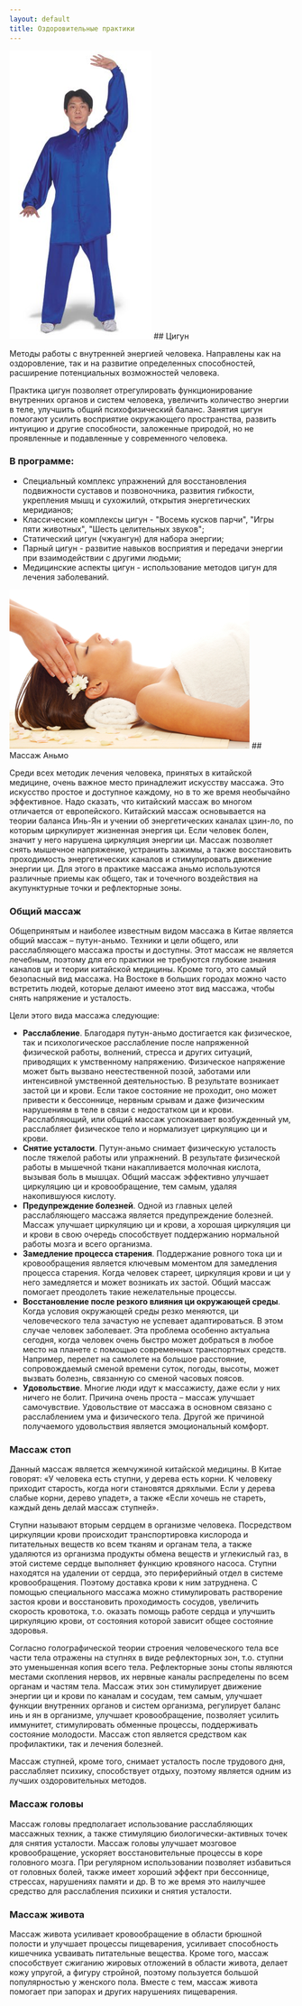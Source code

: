 ```yaml
---
layout: default
title: Оздоровительные практики
---
```

<img src='/huabao/ren/qigong.jpg' alt='Цигун' class='text-right'>
## Цигун

Методы работы с внутренней энергией человека.
Направлены как на оздоровление, так и на развитие определенных способностей,
расширение потенциальных возможностей человека.

Практика цигун позволяет отрегулировать функционирование внутренних органов и систем человека,
увеличить количество энергии в теле, улучшить общий психофизический баланс.
Занятия цигун помогают усилить восприятие окружающего пространства,
развить интуицию и другие способности, заложенные природой,
но не проявленные и подавленные у современного человека.

### В программе:

* Специальный комплекс упражнений для восстановления подвижности суставов и позвоночника,
  развития гибкости, укрепления мышц и сухожилий, открытия энергетических меридианов;
* Классические комплексы цигун - "Восемь кусков парчи", "Игры пяти животных", "Шесть целительных звуков";
* Статический цигун (чжуангун) для набора энергии;
* Парный цигун - развитие навыков восприятия и передачи энергии при взаимодействии с другими людьми;
* Медицинские аспекты цигун - использование методов цигун для лечения заболеваний.

<img src='/huabao/ren/anmo.jpg' alt='Цигун' class='text-left'>
## Массаж Аньмо

Среди всех методик лечения человека, принятых в китайской медицине, очень важное место принадлежит искусству массажа.
Это искусство простое и доступное каждому, но в то же время необычайно эффективное.
Надо сказать, что китайский массаж во многом отличается от европейского.
Китайский массаж основывается на теории баланса Инь-Ян и учении об энергетических каналах цзин-ло,
по которым циркулирует жизненная энергия ци.
Если человек болен, значит у него нарушена циркуляция энергии ци.
Массаж позволяет снять мышечное напряжение, устранить зажимы,
а также восстановить проходимость энергетических каналов и стимулировать движение энергии ци.
Для этого в практике массажа аньмо используются различные приемы как общего,
так и точечного воздействия на акупунктурные точки и рефлекторные зоны.

### Общий массаж

Общепринятым и наиболее известным видом массажа в Китае является общий массаж – путун-аньмо.
Техники и цели общего, или расслабляющего массажа просты и доступны.
Этот массаж не является лечебным, поэтому для его практики не требуются глубокие знания каналов ци и теории китайской медицины.
Кроме того, это самый безопасный вид массажа.
На Востоке в больших городах можно часто встретить людей,
которые делают имеено этот вид массажа, чтобы снять напряжение и усталость.

Цели этого вида массажа следующие:

* __Расслабление__.
  Благодаря путун-аньмо достигается как физическое, так и психологическое расслабление после напряженной физической работы,
  волнений, стресса и других ситуаций, приводящих к умственному напряжению.
  Физическое напряжение может быть вызвано неестественной позой, заботами или интенсивной умственной деятельностью.
  В результате возникает застой ци и крови.
  Если такое состояние не проходит, оно может привести к бессоннице,
  нервным срывам и даже физическим нарушениям в теле в связи с недостатком ци и крови.
  Расслабляющий, или общий массаж успокаивает возбужденный ум,
  расслабляет физическое тело и нормализует циркуляцию ци и крови.
* __Снятие усталости__.
  Путун-аньмо снимает физическую усталость после тяжелой работы или упражнений.
  В результате физической работы в мышечной ткани накапливается молочная кислота, вызывая боль в мышцах.
  Общий массаж эффективно улучшает циркуляцию ци и кровообращение, тем самым, удаляя накопившуюся кислоту.
* __Предупреждение болезней__.
  Одной из главных целей расслабляющего массажа является предупреждение болезней.
  Массаж улучшает циркуляцию ци и крови,
  а хорошая циркуляция ци и крови в свою очередь способствует поддержанию нормальной работы мозга и всего организма.
* __Замедление процесса старения__.
  Поддержание ровного тока ци и кровообращения является ключевым моментом для замедления процесса старения.
  Когда человек стареет, циркуляция крови и ци у него замедляется и может возникать их застой.
  Общий массаж помогает преодолеть такие нежелательные процессы.
* __Восстановление после резкого влияния ци окружающей среды__.
  Когда условия окружающей среды резко меняются, ци человеческого тела зачастую не успевает адаптироваться.
  В этом случае человек заболевает.
  Эта проблема особенно актуальна сегодня, когда человек очень быстро может добраться в любое место на планете с помощью современных транспортных средств.
  Например, перелет на самолете на большое расстояние, сопровождаемый сменой времени суток, погоды, высоты,
  может вызвать болезнь, связанную со сменой часовых поясов.
* __Удовольствие__.
  Многие люди идут к массажисту, даже если у них ничего не болит.
  Причина очень проста – массаж улучшает самочувствие. Удовольствие от массажа в основном связано с расслаблением ума и физического тела.
  Другой же причиной получаемого удовольствия является эмоциональный комфорт.

### Массаж стоп


Данный массаж является жемчужиной китайской медицины.
В Китае говорят: «У человека есть ступни, у дерева есть корни. К человеку приходит старость, когда ноги становятся дряхлыми.
Если у дерева слабые корни, дерево упадет», а также «Если хочешь не стареть, каждый день делай массаж ступней».

Ступни называют вторым сердцем в организме человека.
Посредством циркуляции крови происходит транспортировка кислорода и питательных веществ ко всем тканям и органам тела,
а также удаляются из организма продукты обмена веществ и углекислый газ, в этой системе сердце выполняет функцию кровяного насоса.
Ступни находятся на удалении от сердца, это периферийный отдел в системе кровообращения. Поэтому доставка крови к ним затруднена.
С помощью специального массажа можно стимулировать растворение застоя крови и восстановить проходимость сосудов, увеличить скорость кровотока,
т.о. оказать помощь работе сердца и улучшить циркуляцию крови, от состояния которой зависит общее состояние здоровья.

Согласно голографической теории строения человеческого тела все части тела отражены на ступнях в виде рефлекторных зон,
т.о. ступни это уменьшенная копия всего тела.
Рефлекторные зоны стопы являются местами скопления нервов, их нервные каналы распределены по всем органам и частям тела.
Массаж этих зон стимулирует движение энергии ци и крови по каналам и сосудам, тем самым, улучшает функции внутренних органов и систем организма,
регулирует баланс инь и ян в организме, улучшает кровообращение, позволяет усилить иммунитет, стимулировать обменные процессы,
поддерживать состояние молодости. Массаж стоп является средством как профилактики, так и лечения болезней.

Массаж ступней, кроме того, снимает усталость после трудового дня, расслабляет психику, способствует отдыху,
поэтому является одним из лучших оздоровительных методов.

### Массаж головы


Массаж головы предполагает использование расслабляющих массажных техник,
а также стимуляцию биологически-активных точек для снятия усталости.
Массаж головы улучшает мозговое кровообращение, ускоряет восстановительные процессы в коре головного мозга.
При регулярном использовании позволяет избавиться от головных болей, также имеет хороший эффект при бессоннице,
стрессах, нарушениях памяти и др. В то же время это наилучшее средство для расслабления психики и снятия усталости.

### Массаж живота

Массаж живота усиливает кровообращение в области брюшной полости и улучшает процессы пищеварения,
усиливает способность кишечника усваивать питательные вещества.
Кроме того, массаж способствует сжиганию жировых отложений в области живота, делает кожу упругой,
а фигуру стройной, поэтому пользуется большой популярностью у женского пола.
Вместе с тем, массаж живота помогает при запорах и других нарушениях пищеварения.
